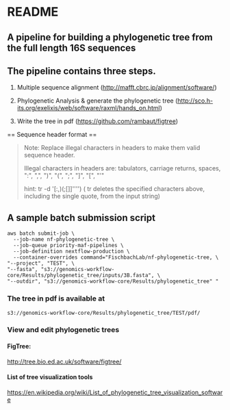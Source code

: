 README
====================

## A pipeline for building a phylogenetic tree from the full length 16S sequences

## The pipeline contains three steps.

1. Multiple sequence alignment (http://mafft.cbrc.jp/alignment/software/)

2. Phylogenetic Analysis & generate the phylogenetic tree (http://sco.h-its.org/exelixis/web/software/raxml/hands_on.html)

3. Write the tree in pdf (https://github.com/rambaut/figtree)

== Sequence header format ==
>Note: Replace illegal characters in headers to make them valid sequence header.
>
> Illegal characters in headers are: tabulators, carriage returns, spaces, ":", ",", ")", "(", ";", "]", "[", "'" 
>
> hint: tr -d '[:\,)(;\[\]]'\''') ( tr deletes the specified characters above, including the single quote, from the input string)


## A sample batch submission script

```{bash}
aws batch submit-job \
  --job-name nf-phylogenetic-tree \
  --job-queue priority-maf-pipelines \
  --job-definition nextflow-production \
  --container-overrides command="FischbachLab/nf-phylogenetic-tree, \
"--project", "TEST", \
"--fasta", "s3://genomics-workflow-core/Results/phylogenetic_tree/inputs/3B.fasta", \
"--outdir", "s3://genomics-workflow-core/Results/phylogenetic_tree" "
```


### The tree in pdf is available at
```{bash}
s3://genomics-workflow-core/Results/phylogenetic_tree/TEST/pdf/
```

### View and edit phylogenetic trees
#### FigTree:
http://tree.bio.ed.ac.uk/software/figtree/


#### List of tree visualization tools
https://en.wikipedia.org/wiki/List_of_phylogenetic_tree_visualization_software
